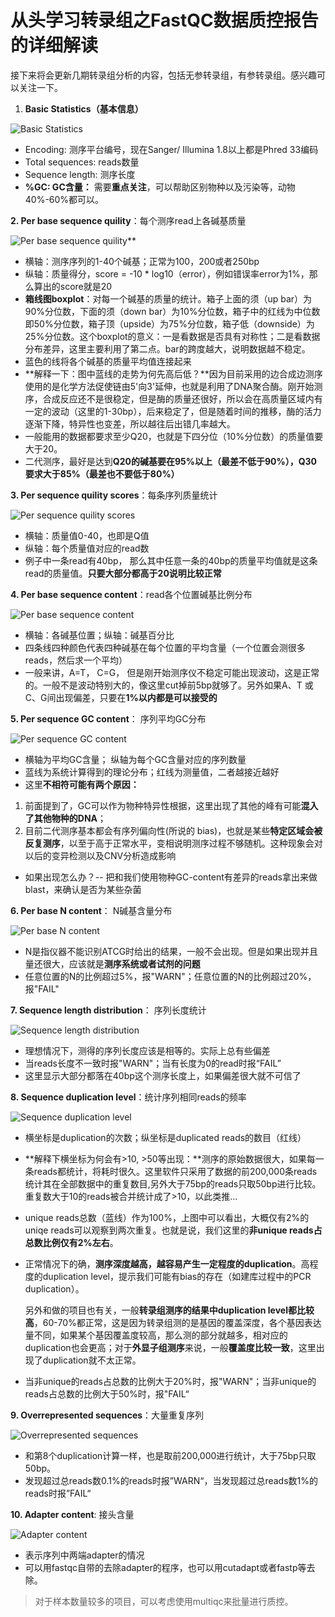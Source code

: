 # 从头学习转录组之**FastQC数据质控报告的详细解读**

接下来将会更新几期转录组分析的内容，包括无参转录组，有参转录组。感兴趣可以关注一下。

1. **Basic Statistics（基本信息）** 

![Basic Statistics](https://cdn.liguocheng.top//uPic/geBOmr.png)

- Encoding: 测序平台编号，现在Sanger/ Illumina 1.8以上都是Phred 33编码
- Total sequences: reads数量
- Sequence length: 测序长度
- **%GC: GC含量：**  需要**重点关注**，可以帮助区别物种以及污染等，动物40%-60%都可以。

**2. Per base sequence  quility**：每个测序read上各碱基质量

![Per base sequence  quility**](https://cdn.liguocheng.top//uPic/E347Ae.png)

- 横轴：测序序列的1-40个碱基；正常为100，200或者250bp
- 纵轴：质量得分，score = -10 * log10（error），例如错误率error为1%，那么算出的score就是20
- **箱线图boxplot**：对每一个碱基的质量的统计。箱子上面的须（up bar）为90%分位数，下面的须（down  bar）为10%分位数，箱子中的红线为中位数即50%分位数，箱子顶（upside）为75%分位数，箱子低（downside）为25%分位数。这个boxplot的意义：一是看数据是否具有对称性；二是看数据分布差异，这里主要利用了第二点。bar的跨度越大，说明数据越不稳定。
- 蓝色的线将各个碱基的质量平均值连接起来
- **解释一下：图中蓝线的走势为何先高后低？**因为目前采用的边合成边测序使用的是化学方法促使链由5'向3'延伸，也就是利用了DNA聚合酶。刚开始测序，合成反应还不是很稳定，但是酶的质量还很好，所以会在高质量区域内有一定的波动（这里的1-30bp），后来稳定了，但是随着时间的推移，酶的活力逐渐下降，特异性也变差，所以越往后出错几率越大。
- 一般能用的数据都要求至少Q20，也就是下四分位（10%分位数）的质量值要大于20。
- 二代测序，最好是达到**Q20的碱基要在95%以上（最差不低于90%），Q30要求大于85%（最差也不要低于80%）**

**3. Per sequence quility scores**：每条序列质量统计

![Per sequence quility scores](https://cdn.liguocheng.top//uPic/BQWpCi.png)

- 横轴：质量值0-40，也即是Q值
- 纵轴：每个质量值对应的read数
- 例子中一条read有40bp，  那么其中任意一条的40bp的质量平均值就是这条read的质量值。**只要大部分都高于20说明比较正常**

**4. Per base sequence content**：read各个位置碱基比例分布

![Per base sequence content](https://cdn.liguocheng.top//uPic/BHF4Wa.png)

- 横轴：各碱基位置；纵轴：碱基百分比
- 四条线四种颜色代表四种碱基在每个位置的平均含量（一个位置会测很多reads，然后求一个平均）
- 一般来讲，A=T， C=G， 但是刚开始测序仪不稳定可能出现波动，这是正常的。一般不是波动特别大的，像这里cut掉前5bp就够了。另外如果A、T 或  C、G间出现偏差，只要在**1%以内都是可以接受的**

**5. Per sequence GC content**： 序列平均GC分布

![Per sequence GC content](https://cdn.liguocheng.top//uPic/CorkJk.png)

- 横轴为平均GC含量； 纵轴为每个GC含量对应的序列数量
- 蓝线为系统计算得到的理论分布；红线为测量值，二者越接近越好
- 这里**不相符可能有两个原因：**

1. 前面提到了，GC可以作为物种特异性根据，这里出现了其他的峰有可能**混入了其他物种的DNA**；
2. 目前二代测序基本都会有序列偏向性(所说的  bias)，也就是某些**特定区域会被反复测序**，以至于高于正常水平，变相说明测序过程不够随机。这种现象会对以后的变异检测以及CNV分析造成影响

- 如果出现怎么办？-- 把和我们使用物种GC-content有差异的reads拿出来做blast，来确认是否为某些杂菌 

**6. Per base N content**： N碱基含量分布

![Per base N content](https://cdn.liguocheng.top//uPic/ilK9DY.png)

- N是指仪器不能识别ATCG时给出的结果，一般不会出现。但是如果出现并且量还很大，应该就是**测序系统或者试剂的问题**
- 任意位置的N的比例超过5%，报"WARN"；任意位置的N的比例超过20%，报"FAIL"

**7. Sequence length distribution**： 序列长度统计

![Sequence length distribution](https://cdn.liguocheng.top//uPic/jvtYkU.png)

- 理想情况下，测得的序列长度应该是相等的。实际上总有些偏差
- 当reads长度不一致时报"WARN"；当有长度为0的read时报“FAIL”
- 这里显示大部分都落在40bp这个测序长度上，如果偏差很大就不可信了

**8. Sequence duplication level**：统计序列相同reads的频率

![Sequence duplication level](https://cdn.liguocheng.top//uPic/dgMZz3.png)

- 横坐标是duplication的次数；纵坐标是duplicated reads的数目（红线）

- **解释下横坐标为何会有>10,  >50等出现：**测序的原始数据很大，如果每一条reads都统计，将耗时很久。这里软件只采用了数据的前200,000条reads统计其在全部数据中的重复数目,另外大于75bp的reads只取50bp进行比较。重复数大于10的reads被合并统计成了>10，以此类推...

- unique reads总数（蓝线）作为100%，上图中可以看出，大概仅有2%的uniqe  reads可以观察到两次重复。也就是说，我们这里的**非unique reads占总数比例仅有2%左右**。

- 正常情况下的确，**测序深度越高，越容易产生一定程度的duplication**。高程度的duplication  level，提示我们可能有bias的存在（如建库过程中的PCR duplication）。

  另外和做的项目也有关，一般**转录组测序的结果中duplication  level都比较高**，60-70%都正常，这是因为转录组测的是基因的覆盖深度，各个基因表达量不同，如果某个基因覆盖度较高，那么测的部分就越多，相对应的duplication也会更高；对于**外显子组测序**来说，一般**覆盖度比较一致**，这里出现了duplication就不太正常。

- 当非unique的reads占总数的比例大于20%时，报"WARN"；当非unique的reads占总数的比例大于50%时，报"FAIL“

**9. Overrepresented sequences**：大量重复序列

![Overrepresented sequences](https://cdn.liguocheng.top//uPic/uUOpDz.png)

- 和第8个duplication计算一样，也是取前200,000进行统计，大于75bp只取50bp。
- 发现超过总reads数0.1%的reads时报”WARN“，当发现超过总reads数1%的reads时报”FAIL“

**10. Adapter content**: 接头含量 

![Adapter content](https://cdn.liguocheng.top//uPic/qXhkBk.png)

- 表示序列中两端adapter的情况
- 可以用fastqc自带的去除adapter的程序，也可以用cutadapt或者fastp等去除。

> 对于样本数量较多的项目，可以考虑使用multiqc来批量进行质控。



